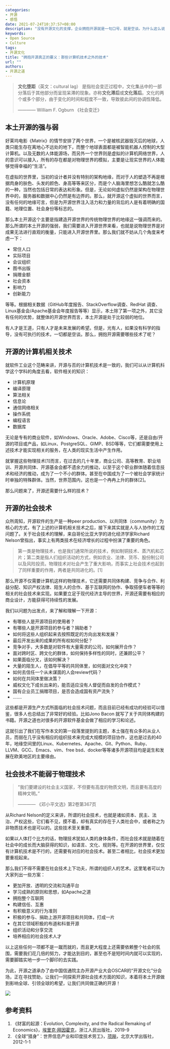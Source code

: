 ```yaml
---
categories:
- 开源
- 感悟
date: 2021-07-24T10:37:57+08:00
description: "没有开源文化的支撑，企业拥抱开源就是一句口号，就是空谈。为什么这么说呢？需要从计算机程序开发的动态性、开放性和进化性来说起，如果仅仅是利用上游的成果，其实也仅仅是利用了开源的副产品——一种静态的、封闭的、决定论——而已，真正想利用开源的创新、普适，唯有需要拥抱文化才是获得真经的方式。"
keywords:
- Open Source
- Culture
tags:
- 开源文化
title: "拥抱开源真正的要义：那些计算机技术之外的技术"
url: ""
authors:
- 开源之道
---
```


> **文化堕距**（英文：cultural lag） 是指社会变迁过程中，文化集丛中的一部分落后于其他部分而呈现呆滞的现象。亦称**文化滞后**或**文化落后**。文化的两个或多个部分，由于变化的时间和程度不一致，导致彼此间的协调性降低。
>
>   ———— William F. Ogburn 《社会变迁》

## 本土开源的强与弱

好莱坞电影《Matrix》的情节安排了两个世界，一个是被核武器毁灭后的地球，人类只能生存在离地心不远处的地下，而整个地球表面都是被智能机器人控制的大型计算机。以及无数的人体能源场，而另外一个世界则是虚拟的计算机网络世界，人的意识可以接入，所有的存在都是对物理世界的模拟，主要是让现实世界的人体能够觉得幸福的“生活”。

在虚拟的世界里，当初的设计者并没有特别的架构地缘，而对于人的塑造不再是根据肉身的肤色、头发的颜色、身高等等来区分，而是个人脑海里想怎么酷就怎么酷的一种，当然也包括日常的表达和形象。但是，无论如何虚拟仍然是架构在物理世界中的，服务器和数据中心仍然是有边界的。那么，就开源这个虚拟的世界而言，没有任何的地缘可言，但是为开源世界注入活力和力量的背后的人是有着明确的国籍、地理位置、社会身份等标志的。

那么本土开源这个主要是指建造开源世界的传统物理世界的地缘这一强调而来的。那么所谓的本土开源的强弱，我们需要进入开源世界来看，也就是说物理世界是对成果无法进行直观的衡量，只能进入开源世界里。那么我们就不妨从几个角度来考虑一下：

*  常住人口
* 实际项目
* 会议组织
* 图书出版
* 捐赠金额
* 社会资本
* 影响力
* 创新能力

等等。根据相关数据（GitHub年度报告、StackOverflow调查、RedHat 调查、Linux基金会/Apache基金会年度报告等等）显示，本土除了第一项之外，其它没有任何的优势，就整体的开源世界而言，本土开源是处于比较弱的地位。

有人才是王道，只有人才是未来发展的希望。但是，光有人，如果没有科学的指导，没有可执行的技术，一切都是空谈。那么，拥抱开源需要哪些技术了呢？

## 开源的计算机相关技术

就软件工业这个范畴来讲，开源与否的计算机技术是一致的，我们可以从计算机科学这个学科的角度去看，软件相关的知识：

* 计算机原理
* 编译原理
* 算法相关
* 信息论
* 通信网络相关
* 操作系统
* 编程语言
* 数据库

无论是专有的商业软件，如Windows、Oracle、Adobe、Cisco等，还是自由/开源的项目或产品，如Linux、PostgreSQL、GIMP、BSD等等，它们都需要使用上述技术才能实现相关的服务，在人类的现实生活中产生作用。

就掌握这些物理技术[1]而言，在过去的几十年里，商业公司、高等教育、职业培训、开源共同体、开源基金会都不遗余力的推动，以至于这个职业群体随着信息技术和经济的推动，成为了一个不小的群体。甚至在中国成为了一个被社会学家统计时单独的特殊群体。当然，世界范围内，这也是一个冉冉上升的群体[2]。

那么问题来了，开源还需要什么样的技术？

## 开源的社会技术

众所周知，开源软件的生产是一种peer production、以共同体（community）为核心的方式，有了上述的计算机相关技术之后，接下来其实就是人与人协作的工程问题了。关于社会技术的理解，来自哥伦比亚大学的进化经济学家Richard Nelson曾指出，事实上有两类技术在经济增长的过程中扮演了重要的角色。

> 第一类是物理技术，也是我们通常所说的技术，例如制铜技术、蒸汽机和芯片；第二类是指人们组织活动的方式，例如农业、法律、货币、股份制公司以及风险投资。物理技术对社会产生了重大影响，而事实上社会技术也起到了同样重要的作用，两者是共同进化的。[1]

那么开源不仅需要计算机这样的物理技术，它还需要共同体构建、竞争与合作、利益分配、知识产权法律、陌生人的合作、基于互联网的协作、争取搭便车者等等的相关的社会技术来实现。如果要立足于现代经济主导的世界，开源还需要有相应的商业设计，方能获得可持续性的发展。

我们以问题为出发点，来了解和理解一下开源：

*  有哪些人是开源项目的使用者？
* 有哪些人是开源项目的参与者？捐助者？
* 如何将这些人组织起来去按照既定的方向出发和发展？
* 最后开发出来的成果的所有权如何分配？
* 竞争对手，大多数是对软件有大量需求的公司，如何展开合作？
* 面对跨时区、跨文化的群体，如何保持多样性的同时，还兼顾公平？
* 如果面临分叉，该如何解决？
* 大量的陌生人，在倡导平等的共同体里，如何面对文化冲突？
* 如何去信任一个从未谋面的人会review代码？
* 如何在共同体里做决策？
* 威权文化下成长出来的，能否适应没有人督促而自发的合作模式？
* 国有企业员工捐赠项目，是否会造成国有资产流失？
* .......

这些都是开源生产方式所面临的社会技术问题，而且目前已经有成功的经验可以借鉴，很多人也总结出了非常好的经验。比如Jono Bacon 就写了关于共同体构建的书籍。开源之道也对很多的开源软件基金会做了相应的学习和论述。

这就引出了我们在写作本文的第一段落里提到的主题，本土强在有众多的从业人员，而弱在几乎没有相应的组织技术来完成大规模的项目协作，这也是过去的40年，地缘空间里的Linux、Kubernetes、Apache、Git、Python、Ruby、LLVM、GCC、Emacs、vim、free bsd、docker等等诸多开源项目均是诞生和发展在欧美地区的主要缘由。

## 社会技术不能弱于物理技术

> ”我们要建设的社会主义国家，不但要有高度的物质文明，而且要有高度的精神文明。”
>
>   ———— 《邓小平文选》第2卷第367页

从Richard Nelson的定义来讲，所谓的社会技术，也就是诸如资本、民主、法治、产权这些，它们看不见，摸不着，却有真实的存在于人类社会中，或者称之为非物质技术也是可以的。这些技术至关重要。

如果以人体打个比方的话，物理技术犹如人类的身体条件，而社会技术就是随着在社会中的成长而大脑获得的知识，如语言、文化、规则等。在开源的世界里，仅仅有计算机技术是不行的，还需要有对应的社会技术。甚至二者相比，社会技术更加要重视起来。

那么我们不得不需要在社会技术上下功夫，所谓的组织人的艺术。这里笔者可以为大家列出一些方案：

* 更加开放、透明的交流和沟通平台
* 学习成熟的原则和思想，如Apache之道
* 拥抱整个互联网
* 构建信任、互惠
* 有积极意义的行为准则
* 积极的参与、捐助上游开源项目和共同体，打成一片
* 在其它领域积极的布道和科普开源
* 组织活动和分享交流
* 培养相应的社会技术人才

以上这些任何一项都不是一蹴而就的，而且更大程度上还需要依赖整个社会的氛围，需要我们花几倍的努力，才能达到目的，甚至也不是短时间内就可以实现的，需要脚踏实地一步一个脚印的去实践。

为此，开源之道承办了由中国信通院主办开源产业大会OSCAR的“开源文化”分会场，正在寻找赞助，让我们一同探索开源社会技术方面的知识，本着将本土开源做到影响全球、引领全球的希望，让我们共同做正确的开源！

![](images/OSCAR-2021.png)

## 参考资料

1. 《财富的起源：Evolution, Complexity, and the Radical Remaking of Economics》，[埃里克·拜因霍克](https://book.douban.com/search/埃里克·拜因霍克)，浙江人民出版社，2019-9
2. 《全球“猎身”：世界信息产业和印度技术劳工》，[项飚](https://book.douban.com/search/项飚)，北京大学出版社，2012-1-1
